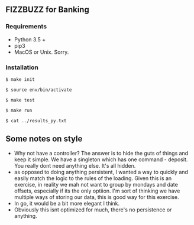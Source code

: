 ## FIZZBUZZ for Banking

### Requirements

- Python 3.5 +
- pip3
- MacOS or Unix. Sorry.

### Installation

`$ make init`

`$ source env/bin/activate`

`$ make test`

`$ make run`

`$ cat ../results_py.txt`


## Some notes on style

- Why not have a controller? The answer is to hide the guts of things and keep it simple.  We have a singleton which has one command - deposit.  
You really dont need anything else.  It's all hidden.
- as opposed to doing anything persistent, I wanted a way to quickly and easily match the logic to the rules of the loading. Given this is an exercise, in reality we mah not want to group by mondays and date offsets, especially if its the only optiion.  I'm sort of thinking we have multiple ways of storing our data, this is good way for this exercise.
- In go, it would be a bit more elegant I think.
- Obviously this isnt optimized for much, there's no persistence or anything.

